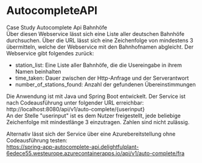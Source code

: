 # AutocompleteAPI

Case Study Autocomplete Api Bahnhöfe<br>
Über diesen Webservice lässt sich eine Liste aller deutschen Bahnhöfe durchsuchen. Über die URL lässt sich eine Zeichenfolge von mindestens 3 übermitteln, welche der Webservice mit den Bahnhofnamen abgleicht. 
Der Webservice gibt folgendes zurück:

+ station_list: Eine Liste aller Bahnhöfe, die die Usereingabe in ihrem Namen beinhalten
+ time_taken: Dauer zwischen der Http-Anfrage und der Serverantwort
+ number_of_stations_found: Anzahl der gefundenen Übereinstimmungen

Die Anwendung ist mit Java und Spring Boot entwickelt. Der Service ist nach Codeausführung unter folgender URL erreichbar:<br>
http://localhost:8080/api/v1/auto-complete/{userinput}<br>
An der Stelle "userinput" ist es dem Nutzer freigestellt, jede beliebige Zeichenfolge mit mindestlänge 3 einzutragen. Zahlen sind nicht zulässig. 

Alternativ lässt sich der Service über eine Azurebereitstellung ohne Codeausführung testen:<br>
https://spring-app-autocomplete-api.delightfulplant-6edece55.westeurope.azurecontainerapps.io/api/v1/auto-complete/fra

